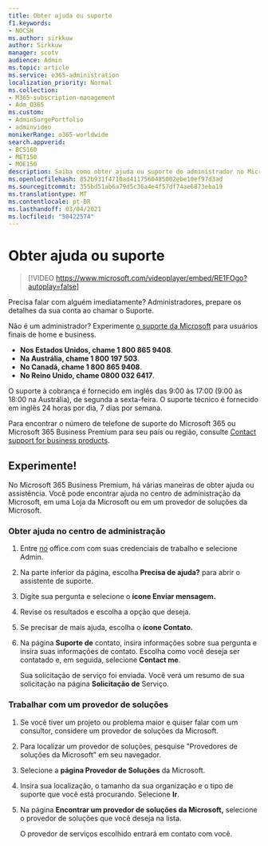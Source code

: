 ```yaml
---
title: Obter ajuda ou suporte
f1.keywords:
- NOCSH
ms.author: sirkkuw
author: Sirkkuw
manager: scotv
audience: Admin
ms.topic: article
ms.service: o365-administration
localization_priority: Normal
ms.collection:
- M365-subscription-management
- Adm_O365
ms.custom:
- AdminSurgePortfolio
- adminvideo
monikerRange: o365-worldwide
search.appverid:
- BCS160
- MET150
- MOE150
description: Saiba como obter ajuda ou suporte do administrador no Microsoft 365 Business Premium.
ms.openlocfilehash: 852b931f4710ad4117560485002ebe10ef97d3ad
ms.sourcegitcommit: 355bd51ab6a79d5c36a4e4f57df74ae6873eba19
ms.translationtype: MT
ms.contentlocale: pt-BR
ms.lasthandoff: 03/04/2021
ms.locfileid: "50422574"
---
```

# <a name="get-help-or-support"></a>Obter ajuda ou suporte

> [!VIDEO https://www.microsoft.com/videoplayer/embed/RE1FOgo?autoplay=false]

Precisa falar com alguém imediatamente? Administradores, prepare os detalhes da sua conta ao chamar o Suporte.

Não é um administrador? Experimente [o suporte da Microsoft](https://go.microsoft.com/fwlink/?linkid=860695) para usuários finais de home e business.

- **Nos Estados Unidos, chame 1 800 865 9408**.
- **Na Austrália, chame 1 800 197 503**.
- **No Canadá, chame 1 800 865 9408**.
- **No Reino Unido, chame 0800 032 6417**.

O suporte à cobrança é fornecido em inglês das 9:00 às 17:00 (9:00 às 18:00 na Austrália), de segunda a sexta-feira.
O suporte técnico é fornecido em inglês 24 horas por dia, 7 dias por semana.

Para encontrar o número de telefone de suporte do Microsoft 365 ou Microsoft 365 Business Premium para seu país ou região, consulte [Contact support for business products](https://support.microsoft.com/office/32a17ca7-6fa0-4870-8a8d-e25ba4ccfd4b).

## <a name="try-it"></a>Experimente!

No Microsoft 365 Business Premium, há várias maneiras de obter ajuda ou assistência. Você pode encontrar ajuda no centro de administração da Microsoft, em uma Loja da Microsoft ou em um provedor de soluções da Microsoft.

### <a name="get-help-in-the-admin-center"></a>Obter ajuda no centro de administração

1. Entre [no](https://office.com) office.com com suas credenciais de trabalho e selecione Admin.
1. Na parte inferior da página, escolha **Precisa de ajuda?** para abrir o assistente de suporte.
1. Digite sua pergunta e selecione o **ícone Enviar mensagem.**
1. Revise os resultados e escolha a opção que deseja.
1. Se precisar de mais ajuda, escolha o **ícone Contato.**
1. Na página **Suporte de** contato, insira informações sobre sua pergunta e insira suas informações de contato. Escolha como você deseja ser contatado e, em seguida, selecione **Contact me**.

    Sua solicitação de serviço foi enviada. Você verá um resumo de sua solicitação na página **Solicitação de** Serviço.

### <a name="work-with-a-solution-provider"></a>Trabalhar com um provedor de soluções

1. Se você tiver um projeto ou problema maior e quiser falar com um consultor, considere um provedor de soluções da Microsoft.
1. Para localizar um provedor de soluções, pesquise "Provedores de soluções da Microsoft" em seu navegador.
1. Selecione a **página Provedor de Soluções** da Microsoft.
1. Insira sua localização, o tamanho da sua organização e o tipo de suporte que você está procurando. Selecione **Ir**.
1. Na página **Encontrar um provedor de soluções da Microsoft,** selecione o provedor de soluções que você deseja na lista.

    O provedor de serviços escolhido entrará em contato com você.